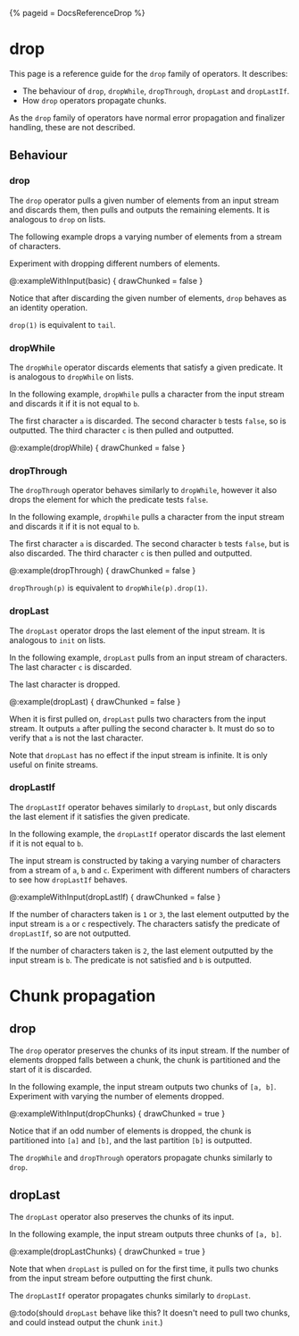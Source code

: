 {%
  pageid = DocsReferenceDrop
%}

# drop

This page is a reference guide for the `drop` family of operators. It describes:

 - The behaviour of `drop`, `dropWhile`, `dropThrough`, `dropLast` and `dropLastIf`.
 - How `drop` operators propagate chunks.

As the `drop` family of operators have normal error propagation and finalizer handling, these are not described.

## Behaviour

### drop

The `drop` operator pulls a given number of elements from an input stream and discards them, then pulls and outputs the remaining elements. It is analogous to `drop` on lists.

The following example drops a varying number of elements from a stream of characters.

Experiment with dropping different numbers of elements.

@:exampleWithInput(basic) {
  drawChunked = false
}

Notice that after discarding the given number of elements, `drop` behaves as an identity operation.

`drop(1)` is equivalent to `tail`.

### dropWhile

The `dropWhile` operator discards elements that satisfy a given predicate. It is analogous to `dropWhile` on lists.

In the following example, `dropWhile` pulls a character from the input stream and discards it if it is not equal to `b`.

The first character `a` is discarded. The second character `b` tests `false`, so is outputted. The third character `c` is then pulled and outputted.

@:example(dropWhile) {
  drawChunked = false
}

### dropThrough

The `dropThrough` operator behaves similarly to `dropWhile`, however it also drops the element for which the predicate tests `false`.

In the following example, `dropWhile` pulls a character from the input stream and discards it if it is not equal to `b`.

The first character `a` is discarded. The second character `b` tests `false`, but is also discarded. The third character `c` is then pulled and outputted.

@:example(dropThrough) {
  drawChunked = false
}

`dropThrough(p)` is equivalent to `dropWhile(p).drop(1)`.

### dropLast

The `dropLast` operator drops the last element of the input stream. It is analogous to `init` on lists.

In the following example, `dropLast` pulls from an input stream of characters. The last character `c` is discarded.

The last character is dropped.

@:example(dropLast) {
  drawChunked = false
}

When it is first pulled on, `dropLast` pulls two characters from the input stream. It outputs `a` after pulling the second character `b`. It must do so to verify that `a` is not the last character.

Note that `dropLast` has no effect if the input stream is infinite. It is only useful on finite streams.

### dropLastIf

The `dropLastIf` operator behaves similarly to `dropLast`, but only discards the last element if it satisfies the given predicate.

In the following example, the `dropLastIf` operator discards the last element if it is not equal to `b`.

The input stream is constructed by taking a varying number of characters from a stream of `a`, `b` and `c`. Experiment with different numbers of characters to see how `dropLastIf` behaves.

@:exampleWithInput(dropLastIf) {
  drawChunked = false
}

If the number of characters taken is `1` or `3`, the last element outputted by the input stream is `a` or `c` respectively. The characters satisfy the predicate of `dropLastIf`, so are not outputted.

If the number of characters taken is `2`, the last element outputted by the input stream is `b`. The predicate is not satisfied and `b` is outputted.

# Chunk propagation

## drop

The `drop` operator preserves the chunks of its input stream. If the number of elements dropped falls between a chunk, the chunk is partitioned and the start of it is discarded.

In the following example, the input stream outputs two chunks of `[a, b]`. Experiment with varying the number of elements dropped.

@:exampleWithInput(dropChunks) {
  drawChunked = true
}

Notice that if an odd number of elements is dropped, the chunk is partitioned into `[a]` and `[b]`, and the last partition `[b]` is outputted.

The `dropWhile` and `dropThrough` operators propagate chunks similarly to `drop`.

## dropLast

The `dropLast` operator also preserves the chunks of its input.

In the following example, the input stream outputs three chunks of `[a, b]`.

@:example(dropLastChunks) {
  drawChunked = true
}

Note that when `dropLast` is pulled on for the first time, it pulls two chunks from the input stream before outputting the first chunk.

The `dropLastIf` operator propagates chunks similarly to `dropLast`.

@:todo(should `dropLast` behave like this? It doesn't need to pull two chunks, and could instead output the chunk `init`.)
